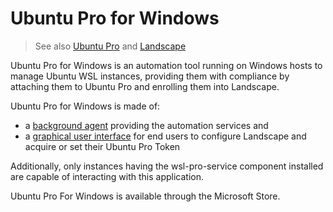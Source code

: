 # Ubuntu Pro for Windows

> See also [Ubuntu Pro](./ubuntu_pro.md) and [Landscape](./landscape.md)

Ubuntu Pro for Windows is an automation tool running on Windows hosts to manage
Ubuntu WSL instances, providing them with compliance by attaching them to
Ubuntu Pro and enrolling them into Landscape.

Ubuntu Pro for Windows is made of:
 - a [background agent](windows_agent) providing the automation services and
 - a [graphical user interface](ubuntu_pro_for_windows_gui) for end users to configure Landscape and acquire or set their Ubuntu Pro Token

Additionally, only instances having the wsl-pro-service component installed are
capable of interacting with this application.

Ubuntu Pro For Windows is available through the Microsoft Store.

